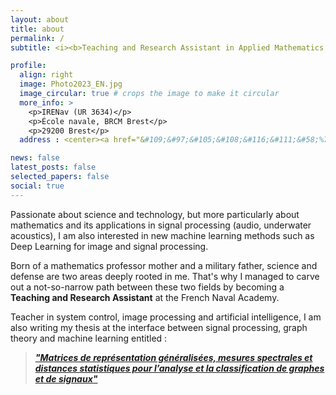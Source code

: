 ```yaml
---
layout: about
title: about
permalink: /
subtitle: <i><b>Teaching and Research Assistant in Applied Mathematics at the French Naval Academy</b></i>

profile:
  align: right
  image: Photo2023_EN.jpg
  image_circular: true # crops the image to make it circular
  more_info: >
    <p>IRENav (UR 3634)</p>
    <p>École navale, BRCM Brest</p>
    <p>29200 Brest</p>
  address : <center><a href="&#109;&#97;&#105;&#108;&#116;&#111;&#58;%74%72%69%73%74%61%6E%2E%61%76%65%72%74%79%40%67%6D%61%69%6C%2E%63%6F%6D">&#64; E-Mail Contact &#64;</a></center>

news: false
latest_posts: false
selected_papers: false
social: true
---
```



Passionate about science and technology, but more particularly about mathematics and its applications in signal processing (audio, underwater acoustics), I am also interested in new machine learning methods such as Deep Learning for image and signal processing.

Born of a mathematics professor mother and a military father, science and defense are two areas deeply rooted in me. That's why I managed to carve out a not-so-narrow path between these two fields by becoming a **Teaching and Research Assistant** at the French Naval Academy.

Teacher in system control, image processing and artificial intelligence, I am also writing my thesis at the interface between signal processing, graph theory and machine learning entitled :

> [***"Matrices de représentation généralisées, mesures spectrales et distances statistiques pour l’analyse et la classification de graphes et de signaux"***](./phd_thesis)
